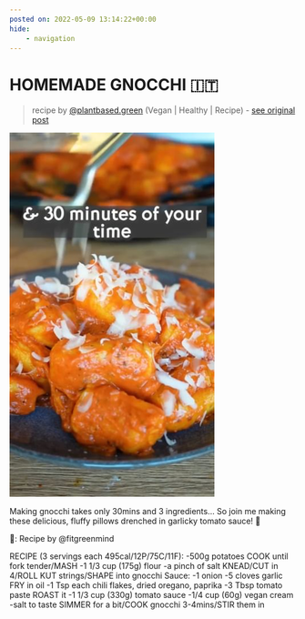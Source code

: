 ```yaml
---
posted on: 2022-05-09 13:14:22+00:00
hide:
    - navigation
---
```


# HOMEMADE GNOCCHI 🇮🇹  

> recipe by [@plantbased.green](https://www.instagram.com/plantbased.green/) 
(Vegan | Healthy | Recipe) - [see original post](https://instagram.com/p/CdVqxxjKsuv)

![](../img/plantbased.green_09-05-2022_1305.png)


Making gnocchi takes only 30mins and 3 ingredients… So join me making these delicious, fluffy pillows drenched in garlicky tomato sauce! 🤤

📸: Recipe by @fitgreenmind

RECIPE (3 servings each 495cal/12P/75C/11F):
-500g potatoes
COOK until fork tender/MASH
-1 1/3 cup (175g) flour
-a pinch of salt 
KNEAD/CUT in 4/ROLL KUT strings/SHAPE into gnocchi
Sauce:
-1 onion
-5 cloves garlic
FRY in oil
-1 Tsp each chili flakes, dried oregano, paprika
-3 Tbsp tomato paste 
ROAST it
-1 1/3 cup (330g) tomato sauce
-1/4 cup (60g) vegan cream
-salt to taste 
SIMMER for a bit/COOK gnocchi 3-4mins/STIR them in 